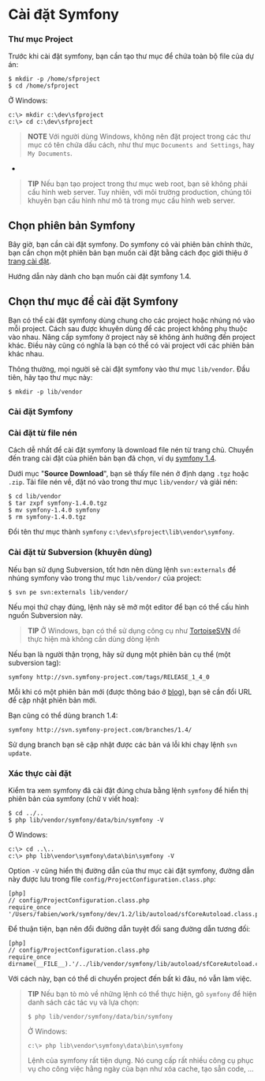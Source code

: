 Cài đặt Symfony
====================

### Thư mục Project

Trước khi cài đặt symfony, bạn cần tạo thư mục để chứa toàn bộ file của dự án:

    $ mkdir -p /home/sfproject
    $ cd /home/sfproject

Ở Windows:

    c:\> mkdir c:\dev\sfproject
    c:\> cd c:\dev\sfproject

>**NOTE**
>Với người dùng Windows, không nên đặt
>project trong các thư mục có tên chứa dấu cách, như thư mục
>`Documents and Settings`, hay `My Documents`.

-

>**TIP**
>Nếu bạn tạo project trong thư mục web root, bạn sẽ không phải cấu hình web server.  Tuy nhiên, với môi trường production, chúng tôi khuyên bạn cấu hình như mô tả trong mục cấu hình web server.

Chọn phiên bản Symfony
----------------------

Bây giờ, bạn cần cài đặt symfony. Do symfony có vài phiên bản chính thức, bạn cần chọn một phiên bản bạn muốn cài đặt bằng cách đọc giới thiệu ở [trang cài đặt](http://www.symfony-project.org/installation).

Hướng dẫn này dành cho bạn muốn cài đặt symfony 1.4.

Chọn thư mục để cài đặt Symfony
-------------------------------------------

Bạn có thể cài đặt symfony  dùng chung cho các project hoặc nhúng nó vào mỗi project.
Cách sau được khuyên dùng để các project không phụ thuộc vào nhau.
Nâng cấp symfony ở project này sẽ không ảnh hưởng đến project khác. Điều này cũng có nghĩa là bạn có thể có vài project với các phiên bản khác nhau.

Thông thường, mọi người sẽ cài đặt symfony vào thư mục `lib/vendor`. Đầu tiên, hãy tạo thư mục này:

    $ mkdir -p lib/vendor

### Cài đặt Symfony

### Cài đặt từ file nén

Cách dễ nhất để cài đặt symfony là download file nén từ trang chủ. Chuyển đến trang cài đặt của phiên bản bạn đã chọn, ví dụ
[symfony 1.4](http://www.symfony-project.org/installation/1_4).

Dưới mục "**Source Download**", bạn sẽ thấy file nén ở định dạng
`.tgz` hoặc `.zip`. Tải file nén về, đặt nó vào trong thư mục `lib/vendor/` và giải nén:

    $ cd lib/vendor
    $ tar zxpf symfony-1.4.0.tgz
    $ mv symfony-1.4.0 symfony
    $ rm symfony-1.4.0.tgz

Đổi tên thư mục thành `symfony`
`c:\dev\sfproject\lib\vendor\symfony`.

### Cài đặt từ Subversion (khuyên dùng)

Nếu bạn sử dụng Subversion, tốt hơn nên dùng lệnh `svn:externals`
để nhúng symfony vào trong thư mục `lib/vendor/` của project:

    $ svn pe svn:externals lib/vendor/

Nếu mọi thứ chạy đúng, lệnh này sẽ mở một editor để bạn có thể cấu hình nguồn Subversion này.

>**TIP**
>Ở Windows, bạn có thể sử dụng công cụ như [TortoiseSVN](http://tortoisesvn.net/)
>để thực hiện mà không cần dùng dòng lệnh

Nếu bạn là người thận trọng, hãy sử dụng một phiên bản cụ thể (một subversion
tag):

    symfony http://svn.symfony-project.com/tags/RELEASE_1_4_0

Mỗi khi có một phiên bản mới (được thông báo ở [blog](http://www.symfony-project.org/blog/)), bạn sẽ cần đổi URL để cập nhật phiên bản mới.

Bạn cũng có thể dùng branch 1.4:

    symfony http://svn.symfony-project.com/branches/1.4/

Sử dụng branch bạn sẽ cập nhật được các bản vá lỗi khi chạy lệnh `svn update`.

### Xác thực cài đặt

Kiểm tra xem symfony đã cài đặt đúng chưa bằng lệnh `symfony` để hiển thị phiên bản của symfony (chữ `V` viết hoa):

    $ cd ../..
    $ php lib/vendor/symfony/data/bin/symfony -V

Ở Windows:

    c:\> cd ..\..
    c:\> php lib\vendor\symfony\data\bin\symfony -V

Option `-V` cũng hiển thị đường dẫn của thư mục cài đặt symfony,
đường dẫn này được lưu trong file `config/ProjectConfiguration.class.php`:

    [php]
    // config/ProjectConfiguration.class.php
    require_once '/Users/fabien/work/symfony/dev/1.2/lib/autoload/sfCoreAutoload.class.php';

Để thuận tiện, bạn nên đổi đường dẫn tuyệt đối sang đường dẫn tương đối:

    [php]
    // config/ProjectConfiguration.class.php
    require_once dirname(__FILE__).'/../lib/vendor/symfony/lib/autoload/sfCoreAutoload.class.php';

Với cách này, bạn có thể di chuyển project đến bất kì đâu, nó vẫn làm việc.

>**TIP**
>Nếu bạn tò mò về những lệnh có thể thực hiện, gõ
>`symfony` để hiện danh sách các tác vụ và lựa chọn:
>
>     $ php lib/vendor/symfony/data/bin/symfony
>
>Ở Windows:
>
>     c:\> php lib\vendor\symfony\data\bin\symfony
>
>Lệnh của symfony rất tiện dụng. Nó cung cấp rất nhiều công cụ
>phục vụ cho công việc hằng ngày của bạn như
>xóa cache, tạo sẵn code, ...
